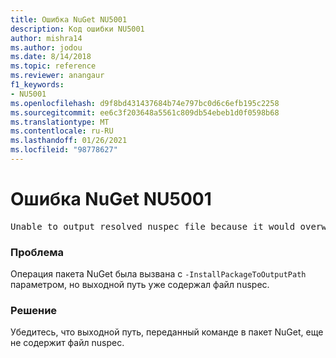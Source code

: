 ```yaml
---
title: Ошибка NuGet NU5001
description: Код ошибки NU5001
author: mishra14
ms.author: jodou
ms.date: 8/14/2018
ms.topic: reference
ms.reviewer: anangaur
f1_keywords:
- NU5001
ms.openlocfilehash: d9f8bd431437684b74e797bc0d6c6efb195c2258
ms.sourcegitcommit: ee6c3f203648a5561c809db54ebeb1d0f0598b68
ms.translationtype: MT
ms.contentlocale: ru-RU
ms.lasthandoff: 01/26/2021
ms.locfileid: "98778627"
---
```

# <a name="nuget-error-nu5001"></a>Ошибка NuGet NU5001
<pre>Unable to output resolved nuspec file because it would overwrite the original at 'F:\project\project.nuspec'.</pre>

### <a name="issue"></a>Проблема

Операция пакета NuGet была вызвана с `-InstallPackageToOutputPath` параметром, но выходной путь уже содержал файл nuspec.


### <a name="solution"></a>Решение

Убедитесь, что выходной путь, переданный команде в пакет NuGet, еще не содержит файл nuspec.

